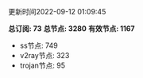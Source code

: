 更新时间2022-09-12 01:09:45

**总订阅: 73**
**总节点: 3280**
**有效节点: 1167**
- ss节点: 749
- v2ray节点: 323
- trojan节点: 95
